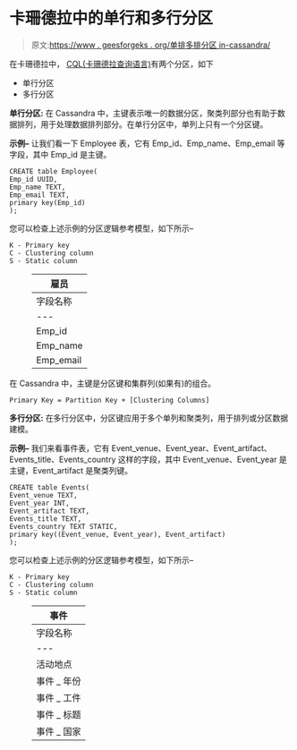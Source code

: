 # 卡珊德拉中的单行和多行分区

> 原文:[https://www . geesforgeks . org/单排多排分区 in-cassandra/](https://www.geeksforgeeks.org/single-row-and-multi-row-partitions-in-cassandra/)

在卡珊德拉中， [CQL(卡珊德拉查询语言)](https://www.geeksforgeeks.org/useful-cql-query-in-cassandra/?ref=rp)有两个分区，如下

*   单行分区
*   多行分区

**单行分区:**
在 Cassandra 中，主键表示唯一的数据分区，聚类列部分也有助于数据排列，用于处理数据排列部分。在单行分区中，单列上只有一个分区键。

**示例–**
让我们看一下 Employee 表，它有 Emp_id、Emp_name、Emp_email 等字段，其中 Emp_id 是主键。

```
CREATE table Employee(
Emp_id UUID, 
Emp_name TEXT, 
Emp_email TEXT,
primary key(Emp_id)
);
```

您可以检查上述示例的分区逻辑参考模型，如下所示–

```
K - Primary key
C - Clustering column
S - Static column
```

<figure class="table">

| 雇员 |
| --- |
| 字段名称 | 数据类型 | 钥匙 |
| --- | --- | --- |
| Emp_id | UUID | K |
| Emp_name | 文本 |   |
| Emp_email | 文本 |   |

</figure>

在 Cassandra 中，主键是分区键和集群列(如果有)的组合。

```
Primary Key = Partition Key + [Clustering Columns]
```

**多行分区:**
在多行分区中，分区键应用于多个单列和聚类列，用于排列或分区数据建模。

**示例–**
我们来看事件表，它有 Event_venue、Event_year、Event_artifact、Events_title、Events_country 这样的字段，其中 Event_venue、Event_year 是主键，Event_artifact 是聚类列键。

```
CREATE table Events(
Event_venue TEXT, 
Event_year INT,
Event_artifact TEXT,
Events_title TEXT,
Events_country TEXT STATIC,
primary key((Event_venue, Event_year), Event_artifact)
);
```

您可以检查上述示例的分区逻辑参考模型，如下所示–

```
K - Primary key
C - Clustering column
S - Static column
```

<figure class="table">

| 事件 |
| --- |
| 字段名称 | 数据类型 | 钥匙 |
| --- | --- | --- |
| 活动地点 | 文本 | K |
| 事件 _ 年份 | （同 Internationalorganizations）国际组织 | K |
| 事件 _ 工件 | 文本 |   |
| 事件 _ 标题 | 文本 |   |
| 事件 _ 国家 | 文本 | S |

</figure>